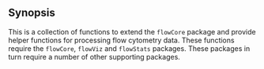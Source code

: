 ## Synopsis
This is a collection of functions to extend the `flowCore` package and provide helper functions for processing flow cytometry data. These functions require the `flowCore`, `flowViz` and `flowStats` packages. These packages in turn require a number of other supporting packages. 
